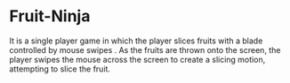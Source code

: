 # Fruit-Ninja
It is a single player game in which the player slices fruits with a blade controlled by mouse swipes . As the fruits are thrown onto the screen, the player swipes the mouse across the screen to create a slicing motion, attempting to slice the fruit.
